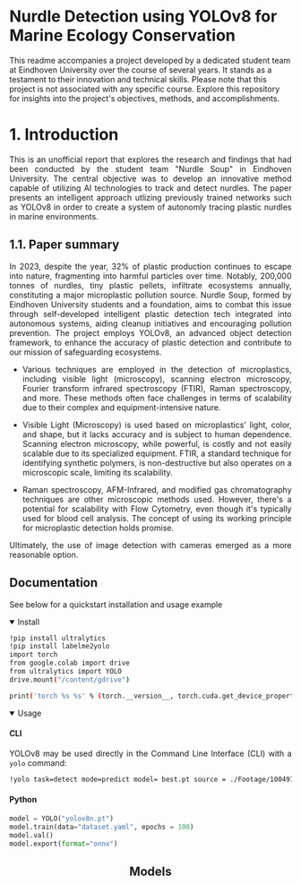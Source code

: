 # Nurdle Detection using YOLOv8 for Marine Ecology Conservation

This readme accompanies a project developed by a dedicated student team at Eindhoven University over the course of several years. It stands as a testament to their innovation and technical skills. Please note that this project is not associated with any specific course. Explore this repository for insights into the project's objectives, methods, and accomplishments.

# 1. Introduction

<div style="text-align: justify"> 
This is an unofficial report that explores the research and findings that had been conducted by the student team "Nurdle Soup" in Eindhoven University. The central objective was to develop an innovative method capable of utilizing AI technologies to track and detect nurdles. The paper presents an intelligent approach utlizing previously trained networks such as YOLOv8 in order to create a system of autonomly tracing plastic nurdles in marine environments. 
</div>

## 1.1. Paper summary

<div style="text-align: justify"> 
In 2023, despite the year, 32% of plastic production continues to escape into nature, fragmenting into harmful particles over time. Notably, 200,000 tonnes of nurdles, tiny plastic pellets, infiltrate ecosystems annually, constituting a major microplastic pollution source. Nurdle Soup, formed by Eindhoven University students and a foundation, aims to combat this issue through self-developed intelligent plastic detection tech integrated into autonomous systems, aiding cleanup initiatives and encouraging pollution prevention. The project employs YOLOv8, an advanced object detection framework, to enhance the accuracy of plastic detection and contribute to our mission of safeguarding ecosystems.


* Various techniques are employed in the detection of microplastics, including visible light (microscopy), scanning electron microscopy, Fourier transform infrared spectroscopy (FTIR), Raman spectroscopy, and more. These methods often face challenges in terms of scalability due to their complex and equipment-intensive nature.

* Visible Light (Microscopy) is used based on microplastics' light, color, and shape, but it lacks accuracy and is subject to human dependence. Scanning electron microscopy, while powerful, is costly and not easily scalable due to its specialized equipment. FTIR, a standard technique for identifying synthetic polymers, is non-destructive but also operates on a microscopic scale, limiting its scalability.

* Raman spectroscopy, AFM-Infrared, and modified gas chromatography techniques are other microscopic methods used. However, there's a potential for scalability with Flow Cytometry, even though it's typically used for blood cell analysis. The concept of using its working principle for microplastic detection holds promise.

Ultimately, the use of image detection with cameras emerged as a more reasonable option.

## Documentation

See below for a quickstart installation and usage example

<details open>
<summary>Install</summary>



```bash
!pip install ultralytics
!pip install labelme2yolo
import torch
from google.colab import drive
from ultralytics import YOLO
drive.mount("/content/gdrive")

```
```bash
print('torch %s %s' % (torch.__version__, torch.cuda.get_device_properties(0) if torch.cuda.is_available() else 'CPU'))

```

</details>



<details open>
<summary>Usage</summary>


#### CLI

YOLOv8 may be used directly in the Command Line Interface (CLI) with a `yolo` command:

```bash
!yolo task=detect mode=predict model= best.pt source = ./Footage/10049782_20170313_RCC.PNG save = True
```

#### Python


```python
model = YOLO("yolov8n.pt")
model.train(data="dataset.yaml", epochs = 100)
model.val()
model.export(format="onnx")
```

</details>

## <div align="center">Models</div>


